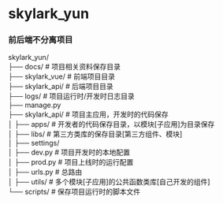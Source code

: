 # skylark_yun
### 前后端不分离项目

skylark_yun/  
   ├── docs/          # 项目相关资料保存目录  
   ├── skylark_vue/     # 前端项目目录  
   ├── skylark_api/      # 后端项目目录  
        ├── logs/          # 项目运行时/开发时日志目录  
        ├── manage.py  
        ├── skylark_api/      # 项目主应用，开发时的代码保存  
        │    ├── apps/      # 开发者的代码保存目录，以模块[子应用]为目录保存  
        │    ├── libs/      # 第三方类库的保存目录[第三方组件、模块]  
        │    ├── settings/  
        │         ├── dev.py   # 项目开发时的本地配置  
        │         ├── prod.py  # 项目上线时的运行配置  
        │    ├── urls.py    # 总路由  
        │    ├── utils/     # 多个模块[子应用]的公共函数类库[自己开发的组件]  
        └── scripts/       # 保存项目运行时的脚本文件  
